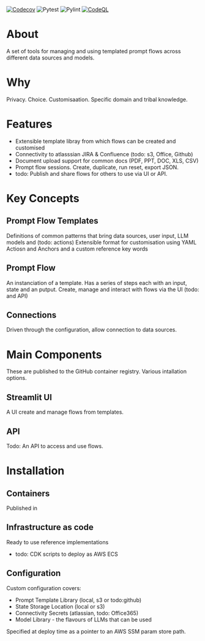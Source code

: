 [![Codecov](https://codecov.io/gh/GuyRoberts1972/st_frame/graph/badge.svg?token=TUTBLEIGR6)](https://codecov.io/gh/GuyRoberts1972/st_frame)
![Pytest](https://github.com/GuyRoberts1972/st_frame/actions/workflows/pytest.yml/badge.svg)
![Pylint](https://github.com/GuyRoberts1972/st_frame/actions/workflows/pylint.yml/badge.svg)
[![CodeQL](https://github.com/GuyRoberts1972/st_frame/actions/workflows/github-code-scanning/codeql/badge.svg)](https://github.com/GuyRoberts1972/st_frame/actions/workflows/github-code-scanning/codeql)

# About
A set of tools for managing and using templated prompt flows across different data sources and models.

# Why
Privacy. Choice. Customisaation. Specific domain and tribal knowledge.

# Features
- Extensible template libray from which flows can be created and customised
- Connectivity to atlasssian JIRA & Confluence (todo: s3, Office, Github)
- Document upload support for common docs (PDF, PPT, DOC, XLS, CSV)
- Prompt flow sessions. Create, duplicate, run reset, export JSON.
- todo: Publish and share flows for others to use via UI or API.

# Key Concepts

## Prompt Flow Templates
Definitions of common patterns that bring data sources, user input, LLM models and (todo: actions)
Extensible format for customisation using YAML Actiosn and Anchors and a custom reference key words

## Prompt Flow
An instanciation of a template.
Has a series of steps each with an input, state and an putput.
Create, manage and interact with flows via the UI (todo: and API)

## Connections
Driven through the configuration, allow connection to data sources.

# Main Components
These are published to the GitHub container registry.
Various intallation options.

## Streamlit UI
A UI create and manage flows from templates.

## API
Todo: An API to access and use flows.

# Installation

## Containers
Published in

## Infrastructure as code
Ready to use reference implementations
- todo: CDK scripts to deploy as AWS ECS

## Configuration
Custom configuration covers:
- Prompt Template Library (local, s3 or todo:github)
- State Storage Location (local or s3)
- Connectivity Secrets (atlassian, todo: Office365)
- Model Library - the flavours of LLMs that can be used

Specified at deploy time as a pointer to an AWS SSM param store path.